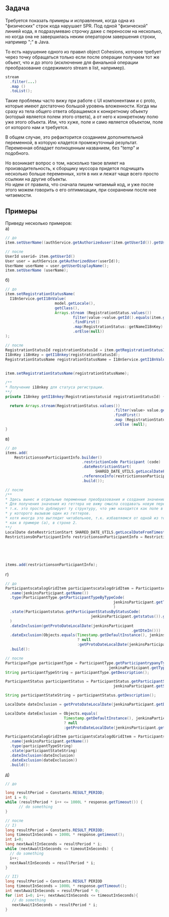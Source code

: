 ## Задача
Требуется показать примеры и исправления, когда одна из "физических" строк кода нарушает SPR.
Под одной "физической" линией кода, я подразумеваю строчку даже с переносом на несколько,
но когда она не завершилась неким оператором завершения строки,
например ";" в Java.

То есть нарушение одного из правил object Cohesions, которое требует через точку обращаться только если после операции получаем тот же объект, что и до этого (исключение для финальной операции преобразование содержимого stream в list, например).
```java
stream
  .filter(...)
  .map ()
  .toList();
```
Такие проблемы часто вижу при работе с UI компонентами и с proto, которые имеют достаточно большой уровень вложенности. Когда мы сразу из тела общего ответа обращаемся к конкретному объекту (который является полем этого ответа), а от него к конкретному полю уже этого объекта. Или, что хуже, поле и само является объектом,
поле от которого нам и требуется.

В общем случае, это рефакторится созданием дополнительной переменной,
в которую кладется промежуточный результат. Переменная обладает полноценным названием, без "temp" и подобного.

Но возникает вопрос о том, насколько такое влияет на производительность,
к сборщику муссора придется подчищать несколько больше переменных, хотя в них и лежат чаще всего просто ссылкии на другие объекты.  
Но идем от правила, что сначала пишем читаемый код, и уже после этого можем говорить о его оптимизации, при сохранении после нее читаемости.
## Примеры
Приведу несколько примеров:   
a)
```java
// до
item.setUserName((authService.getAuthorizeduser(item.getUserId()).getUserDisplayName())) ;
```
```java
// после
UserId userid= item.getUserId()
User user = authService.getAuthorizedUser(userId));
UserName userName = user.getUserDisplayName();
item.setUserName (userName);
```
б)
```java
// до
item.setRegistrationStatusName(
  I18nService.getI18nValue(
                      model.getLocale(),
                      getClass(),
                      Arrays.stream (RegistrationStatus.values())
                              filter(value->value.getId().equals(item.getRegistrationStatusId()))
                              .findFirst()
                              .map(RegistrationStatus::getNameI18nKey)
                              .orElse(null))
);
```
```java
// после
RegistrationStatusId registrationStatusId = item.getRegistrationStatusId();
I18nKey i18nKey = getI18nkey(registrationStatusId);
RegistrationStatusName registrationStatusName = I18nService.getI18nValue(model.getLocale(),
                                                                        getClass(),
                                                                        i18nKey);
item.setRegistrationStatusName(registrationStatusName);

/**
* Получение i18nkey для статуса регистрации.
**/
private I18nkey getI18nkey(Registrationstatusid registrationStatusId) {

  return Arrays.stream(RegistrationStatus.values())
                                                .filter(value> value.getId().equals(registrationStatusId))
                                                .findFirst()
                                                .map (RegistrationStatus::getNameI18nkey)
                                                .orElse (null);
}
```
в)
```java
// до 
items.add(
    RestrictionsonParticipantInfo.builder()
                                  .restrictionCode Participant (code)
                                  .dateRestrictionStart(
                                        SHARED_DATE_UTILS.getLocalDateFromTimestamp(restriction.getStartDate()))
                                  .referenceInfo(restrictionsonParticipantCodeReference.getDescription())
                                  .build());
```
```java
// после
/**
* Здесь вынес и отдельные переменные преобразования и создания значений.
* Для получения значения из геттера не вижу смысла создавать новую переменную,
* т.к. это просто дублирует ту структуру, что уже находится как поле в классе объекта,
* у которого вызываю один из геттеров.
* хотя иногда это выглядит читабельнее, т.к. избавляемся от одной из точек при вызове функции,
* как в примере (а), в строке 2.
**/
LocalDate dateRestrictionStart SHARED_DATE_UTILS.getLocalDateFromTimestamp(restriction.getStartDate());
RestrictionsOnParticipantInfo restrictionsonParticipantInfo = RestrictionsonparticipantInfo.builder()
                                                                                          .restrictionCodeParticipant(code)
                                                                                          .dateRestrictionstart(dateRestrictionstart)
                                                                                          .referenceInfo(restrictionsOnParticipantCodeReference.getDescription())
                                                                                          .build();

items.add(restrictionsonParticipantInfo);
```
г) 
```java
// до
ParticipantscatalogGridItem participantscatalogdridItem = Participantscatalogariditem.builder()
  .name(jenkinsParticipant.getName())
  .type(ParticipantType.getParticipantTypeByTypeCode(
                                                jenkinsParticipant.getType()).getDescription()
                                                )
  .state(Participantstatus.getParticipantStatusByStatusCode(
                                      jenkinsParticipant.getstatus()).getDescription()
  )
  .dateInclusion(getProtoDateLocalDate(jenkinsParticipant
                                                        .getDteIn()))
  .dateExclusion(Objects.equals(Timestamp.getDefaultInstance(), jenkinsParticipant.getDateout())
                                ? null
                                :getProtoDateLocalDate(jenkinsParticipant.getDateout()))
  .build():
```
```java
// после
ParticipanType participantType = ParticipantType.getParticipantrypanyTypecode(
                                              jenkinaParticipant.getType());
String participantTypeString = participantType.getDescription();

ParticipantStatus participantStatus = ParticipantStatus.getParticipantStatusByStatusCode(
                                                jenkinaParticipant.getStatus());

String participantStateString = participantStatus.getDescription();

LocalDate dateInclusion = getProtoDateLocalDate(jenkinaParticipant.getDateIn())

LocalDate dateExclusion = Objects.equals(
                          Timestamp.getDefaultInstance(), jenkinaParticipant.getDateOut())
                          ? null
                          :getProtoDateLocalDate(jenkinsParticipant.getDateout());

ParticipantsCatalogGridItem participantsCatalogdGridItem = ParticipantsCatalogdGridItem.builder()
  .name(jenkinsParticipant.getName())
  .type(participantTypeString)
  .state(participantStateString)
  .dateInclusion(dateInclusion)
  .dateExclusion(dateExclusion))
  .build():
```
д) 
```java
// до

long resultPeriod = Constants.RESULT_PERIOD;
int i = 0;
while (resultPeriod * i++ <= 1000L * response.getTimeout()) {
      // do something
}
```
```java
// после
// I)
long resultPeriod = Constants.RESULT_PERIOD;
long timeoutInSeconds = 1000L * response.getimeout();
int i=0;
long nextAwaltInSeconds = resultPeriod * i;
while (nextAwaltInSeconds <= timeoutInSeconds) {
  // do something
  i++;
  nextAwaltInSeconds = resullPeriod * i;
}
```

```java
// II)
long resultPeriod = Constants.RESULT PERIOD
long timeoutInSeconds = 1000L * response.getTimeout();
int nextAwaitInSeconds = resultPeriod * 0;
for (int i=0; i++; nextAwaitInSeconds <= timeoutInSeconds){
   // do something
   nextAwaitInSeconds = resultPeriod * i;
}
```
